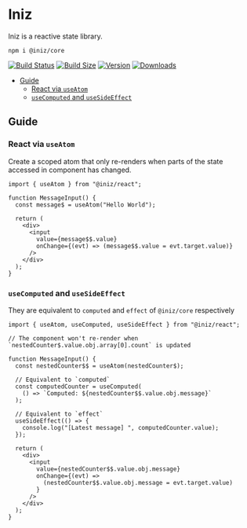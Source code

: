 # Iniz

Iniz is a reactive state library.

`npm i @iniz/core`

[![Build Status](https://img.shields.io/github/workflow/status/inizio/iniz/CI/main?style=flat&colorA=28282B&colorB=28282B)](https://github.com/inizio/iniz/actions?query=workflow%3ACI)
[![Build Size](https://img.shields.io/bundlephobia/minzip/@iniz/react?label=bundle%20size&style=flat&colorA=28282B&colorB=28282B)](https://bundlephobia.com/package/@iniz/react)
[![Version](https://img.shields.io/npm/v/@iniz/core?style=flat&colorA=28282B&colorB=28282B)](https://www.npmjs.com/package/@iniz/react)
[![Downloads](https://img.shields.io/npm/dt/@iniz/core.svg?style=flat&colorA=28282B&colorB=28282B)](https://www.npmjs.com/package/@iniz/react)

- [Guide](#guide)
  - [React via `useAtom`](#react-via-useatom)
  - [`useComputed` and `useSideEffect`](#usecomputed-and-usesideeffect)

## Guide

### React via `useAtom`

Create a scoped atom that only re-renders when parts of the state accessed in component has changed.

```tsx
import { useAtom } from "@iniz/react";

function MessageInput() {
  const message$ = useAtom("Hello World");

  return (
    <div>
      <input
        value={message$$.value}
        onChange={(evt) => (message$$.value = evt.target.value)}
      />
    </div>
  );
}
```

### `useComputed` and `useSideEffect`

They are equivalent to `computed` and `effect` of `@iniz/core` respectively

```tsx
import { useAtom, useComputed, useSideEffect } from "@iniz/react";

// The component won't re-render when `nestedCounter$.value.obj.array[0].count` is updated

function MessageInput() {
  const nestedCounter$$ = useAtom(nestedCounter$);

  // Equivalent to `computed`
  const computedCounter = useComputed(
    () => `Computed: ${nestedCounter$$.value.obj.message}`
  );

  // Equivalent to `effect`
  useSideEffect(() => {
    console.log("[Latest message] ", computedCounter.value);
  });

  return (
    <div>
      <input
        value={nestedCounter$$.value.obj.message}
        onChange={(evt) =>
          (nestedCounter$$.value.obj.message = evt.target.value)
        }
      />
    </div>
  );
}
```
